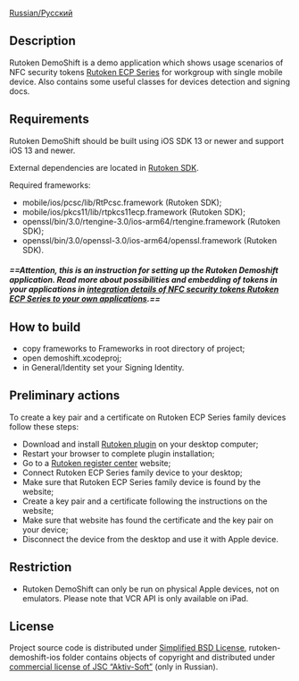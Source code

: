[Russian/Русский](README_RUS.mdown) 

## Description

Rutoken DemoShift is a demo application which shows usage scenarios of NFC security tokens 
[Rutoken ECP Series](https://www.rutoken.ru/products/all/rutoken-ecp/) for workgroup with single mobile device.
Also contains some useful classes for devices detection and signing docs.

## Requirements

Rutoken DemoShift should be built using iOS SDK 13 or newer and support iOS 13 and newer.

External dependencies are located in [Rutoken SDK](http://www.rutoken.ru/developers/sdk/).

Required frameworks:
* mobile/ios/pcsc/lib/RtPcsc.framework (Rutoken SDK);
* mobile/ios/pkcs11/lib/rtpkcs11ecp.framework (Rutoken SDK);
* openssl/bin/3.0/rtengine-3.0/ios-arm64/rtengine.framework (Rutoken SDK);
* openssl/bin/3.0/openssl-3.0/ios-arm64/openssl.framework (Rutoken SDK).

##### ==Attention, this is an instruction for setting up the Rutoken Demoshift application. Read more about possibilities and embedding of tokens in your applications in [__integration details of NFC security tokens Rutoken ECP Series to your own applications__](https://dev.rutoken.ru/pages/viewpage.action?pageId=81527019).==

## How to build

* copy frameworks to Frameworks in root directory of project;
* open demoshift.xcodeproj;
* in General/Identity set your Signing Identity.

## Preliminary actions

To create a key pair and a certificate on Rutoken ECP Series family devices follow these steps:

* Download and install [Rutoken plugin](https://www.rutoken.ru/products/all/rutoken-plugin/) on your desktop computer;
* Restart your browser to complete plugin installation;
* Go to a [Rutoken register center](https://ra.rutoken.ru) website;
* Connect Rutoken ECP Series family device to your desktop;
* Make sure that Rutoken ECP Series family device is found by the website;
* Create a key pair and a certificate following the instructions on the website;
* Make sure that website has found the certificate and the key pair on your device;
* Disconnect the device from the desktop and use it with Apple device.

## Restriction

* Rutoken DemoShift can only be run on physical Apple devices, not on emulators. Please note that VCR API is
only available on iPad.

## License

Project source code is distributed under [Simplified BSD License](LICENSE),
rutoken-demoshift-ios folder contains objects of copyright and distributed under [commercial license of JSC
“Aktiv-Soft”](https://download.rutoken.ru/License_Agreement.pdf) (only in Russian).
